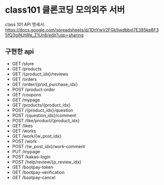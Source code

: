 # class101 클론코딩 모의외주 서버

class 101 API 명세서:
https://docs.google.com/spreadsheets/d/1DnYwV2FGk5wdbbvl7E385ke8F35fQ3gjNJtWe_Z1Un8/edit?usp=sharing

## 구현한 api
- GET /store
- GET /products
- GET /{product_idx}/reviews
- GET /orders
- GET /order/{prod_purchase_idx}
- POST /product-order
- GET /coupons
- GET /mypage
- GET /products/{product_idx}
- POST /{product_idx}/question
- POST /{question_idx}/comment
- POST /like/product/{product_idx}
- GET /likes
- GET /works
- GET /work/{w_post_idx}
- POST /work
- POST /{w_post_idx}/work-comment
- PUT /mypage
- POST /kakao-login
- POST /help/review/{p_review_idx}
- GET /bootpay-token
- GET /bootpay-verification
- GET /bootpay-cancel

